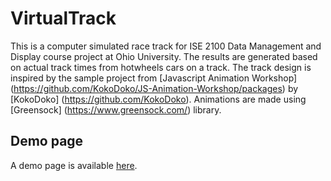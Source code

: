 # VirtualTrack
This is a computer simulated race track for ISE 2100 Data Management and Display course project at Ohio University. 
The results are generated based on actual track times from hotwheels cars on a track.
The track design is inspired by the sample project from [Javascript Animation Workshop] (https://github.com/KokoDoko/JS-Animation-Workshop/packages) by [KokoDoko] (https://github.com/KokoDoko).
Animations are made using [Greensock] (https://www.greensock.com/) library.

## Demo page
A demo page is available [here](https://saeedt.github.io/VirtualTrack/). 
